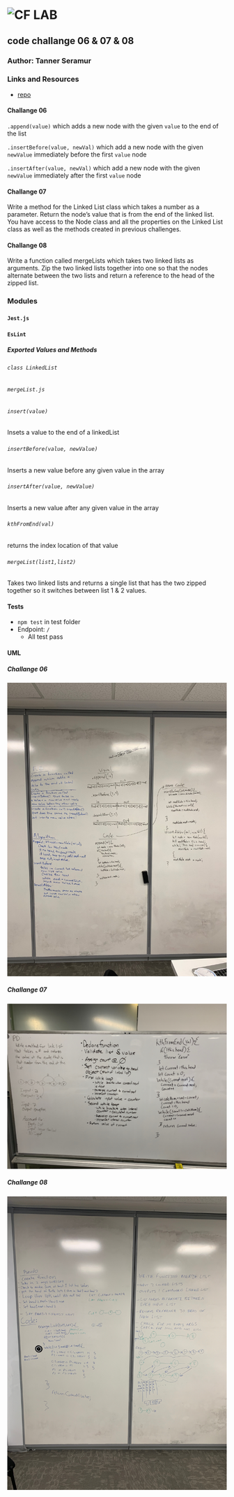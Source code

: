 ![CF](http://i.imgur.com/7v5ASc8.png) LAB
=================================================

## code challange 06 & 07 & 08

### Author: Tanner Seramur

### Links and Resources
* [repo](https://github.com/TannerSeramur/data-structures-and-algorithms)

#### Challange 06
`.append(value)` which adds a new node with the given `value` to the end of the list

`.insertBefore(value, newVal)` which add a new node with the given `newValue` immediately before the first `value` node

`.insertAfter(value, newVal)` which add a new node with the given `newValue` immediately after the first `value` node

#### Challange 07
Write a method for the Linked List class which takes a number as a parameter. Return the node’s value that is from the end of the linked list. You have access to the Node class and all the properties on the Linked List class as well as the methods created in previous challenges.

#### Challange 08
Write a function called mergeLists which takes two linked lists as arguments. Zip the two linked lists together into one so that the nodes alternate between the two lists and return a reference to the head of the zipped list.

### Modules
#### `Jest.js`
#### `EsLint`
##### Exported Values and Methods
###### `class LinkedList`
###### `mergeList.js`

###### `insert(value)`
Insets a value to the end of a linkedList

###### `insertBefore(value, newValue)`
Inserts a new value before any given value in the array

###### `insertAfter(value, newValue)`
Inserts a new value after any given value in the array

###### `kthFromEnd(val)`
returns the index location of that value

###### `mergeList(list1,list2)`
Takes two linked lists and returns a single list that has the two zipped together so it switches between list 1 & 2 values. 

#### Tests
* `npm test` in test folder
* Endpoint: `/`
  * All test pass

#### UML
##### Challange 06
![](assets/image.jpeg)
##### Challange 07
![](assets/image2.jpeg)
##### Challange 08
![](assets/image3.jpeg)